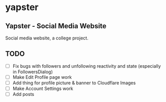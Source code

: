# yapster
## Yapster - Social Media Website

Social media website, a college project.

## TODO
- [ ] Fix bugs with followers and unfollowing reactivity and state (especially in FollowersDialog)
- [ ] Make Edit Profile page work
- [ ] Add thing for profile picture & banner to Cloudflare Images
- [ ] Make Account Settings work
- [ ] Add posts